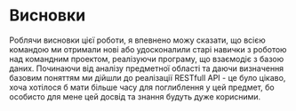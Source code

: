 # Висновки

Роблячи висновки цієї роботи, я впевнено можу сказати, що всією командою ми отримали нові або удосконалили 
старі навички з роботою над командним проектом, реалізуючи програму, що взаємодіє з базою даних. 
Починаючи від аналізу предметної області та даючи визначення базовим поняттям ми дійшли до реалізації RESTfull API - це
було цікаво, хоча хотілося б мати більше часу для поглиблення у цей предмет, бо особисто для мене цей досвід та знання 
будуть дуже корисними.